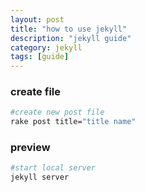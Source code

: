 ```yaml
---
layout: post
title: "how to use jekyll"
description: "jekyll guide"
category: jekyll
tags: [guide]
---
```


### create file
```bash
#create new post file
rake post title="title name"
```

### preview
```bash
#start local server
jekyll server
```
